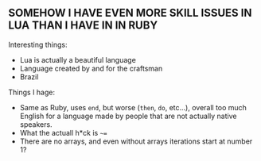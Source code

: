 ## SOMEHOW I HAVE EVEN MORE SKILL ISSUES IN LUA THAN I HAVE IN IN RUBY

Interesting things:
* Lua is actually a beautiful language
* Language created by and for the craftsman
* Brazil

Things I hage:
* Same as Ruby, uses ```end```, but worse (```then```, ```do```, etc...), overall too much English for a language made by people that are  not actually native speakers.
* What the actuall h*ck is ```~=```
* There are no arrays, and even without arrays iterations start at number 1?
